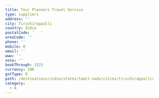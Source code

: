 ```yaml
---
title: Tour Planners Travel Service
type: suppliers
address: ''
city: Tiruchirappalli
country: India
postalCode: '   '
areaCode: ''
phone: ''
mobile: 0
email: ''
www: ''
note: ''
bookThrough: 1523
currency: INR
gstType: 0
path: /destinations/india/states/tamil-nadu/cities/tiruchirappalli/
category:
  - A
---
```



